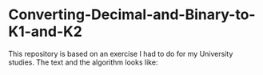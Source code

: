 # Converting-Decimal-and-Binary-to-K1-and-K2
This repository is based on an exercise I had to do for my University studies. The text and the algorithm looks like:
